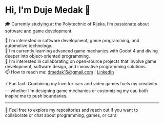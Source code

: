 # Hi, I'm Duje Medak 👋

🎓 Currently studying at the Polytechnic of Rijeka, I’m passionate about software and game development.

👀 I’m interested in software development, game programming, and automotive technology.  
🌱 I’m currently learning advanced game mechanics with Godot 4 and diving deeper into object-oriented programming.  
💞️ I’m interested in collaborating on open-source projects that involve game development, software design, and innovative programming solutions.  
📫 How to reach me: [dmedak15@gmail.com](mailto:dmedak15@gmail.com) | [LinkedIn](https://www.linkedin.com/in/dmedak)

⚡ Fun fact: Combining my love for cars and video games fuels my creativity — whether I’m designing game mechanics or customizing my car, both inspire me to push boundaries.

---

🚀 Feel free to explore my repositories and reach out if you want to collaborate or chat about programming, games, or cars!


<!---
DMedak/DMedak is a ✨ special ✨ repository because its `README.md` (this file) appears on your GitHub profile.
You can click the Preview link to take a look at your changes.
--->
